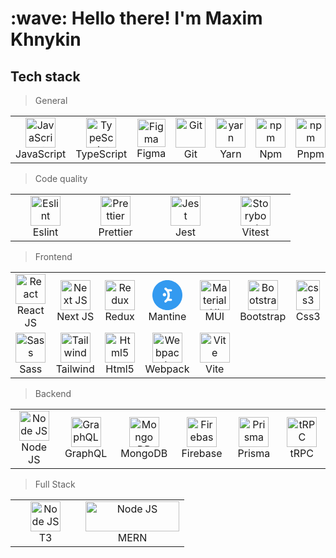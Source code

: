 <h1 align="left">:wave: Hello there! I'm Maxim Khnykin</h1>
<h2 align="left" id="debabin-stack">Tech stack</h2>

> General

<table width='100%'>
  <tr>
    <td align="center" width="96">
      <a href="#debabin-stack">
        <img src="https://upload.wikimedia.org/wikipedia/commons/thumb/9/99/Unofficial_JavaScript_logo_2.svg/1024px-Unofficial_JavaScript_logo_2.svg.png" width="48" height="48" alt="JavaScript" />
      </a>
      <br>JavaScript
    </td>
    <td align="center" width="96">
      <a href="#debabin-stack">
        <img src="https://upload.wikimedia.org/wikipedia/commons/thumb/4/4c/Typescript_logo_2020.svg/1200px-Typescript_logo_2020.svg.png" width="48" height="48" alt="TypeScript"         />
      </a>
      <br>TypeScript
    </td>
    <td align="center" width="96">
      <a href="#debabin-stack" >
        <img src="https://upload.wikimedia.org/wikipedia/commons/3/33/Figma-logo.svg" width="45" height="45" alt="Figma" />
      </a>
      <br>Figma
    </td>
    <td align="center" width="96">
      <a href="#debabin-stack" >
        <img src="https://upload.wikimedia.org/wikipedia/commons/thumb/3/3f/Git_icon.svg/1200px-Git_icon.svg.png" width="48" height="48" alt="Git" />
      </a>
      <br>Git
    </td>
    <td align="center" width="96"> 
      <a href="#debabin-stack" >
        <img src="https://brandeps.com/icon-download/Y/Yarn-icon-vector-03.svg" width="48" height="48" alt="yarn" />
      </a>
      <br>Yarn
    </td>
    <td align="center" width="96"> 
      <a href="#debabin-stack" >
        <img src="https://brandeps.com/icon-download/N/Npm-icon-vector-05.svg" width="48" height="48" alt="npm" />
      </a>
      <br>Npm
    </td>
 <td align="center" width="96"> 
      <a href="#debabin-stack" >
        <img src="https://d33wubrfki0l68.cloudfront.net/2f3acb83b7d2349f2194bc38c0f22f295908dc33/43f95/img/pnpm-no-name-with-frame.svg" width="48" height="48" alt="npm" />
      </a>
      <br>Pnpm
    </td>
    <td align="center" width="96"> 
      <a href="#debabin-stack" >
        <img src="https://cdn.worldvectorlogo.com/logos/docker.svg" width="48" height="48" alt="docker" />
      </a>
      <br>Docker
    </td>
  </tr> 
</table>

> Code quality

<table width='100%'>
  <tr>
     <td align="center" width="96">
      <a href="#debabin-stack">
        <img src="https://brandeps.com/icon-download/E/Eslint-icon-vector-02.svg" width="48" height="48" alt="Eslint" />
      </a>
      <br>Eslint
    </td>
    <td align="center" width="96">
      <a href="#debabin-stack">
        <img src="https://brandeps.com/icon-download/P/Prettier-icon-vector-02.svg" width="48" height="48" alt="Prettier" />
      </a>
      <br>Prettier
    </td>
    <td align="center" width="96"> 
      <a href="#debabin-stack" >
        <img src="https://brandeps.com/icon-download/J/Jest-icon-vector-02.svg" width="48" height="48" alt="Jest" />
      </a>
      <br>Jest
    </td>
    <td align="center" width="96"> 
      <a href="#debabin-stack" >
        <img src="https://vitest.dev/logo-shadow.svg" width="48" height="48" alt="Storybook" />
      </a>
      <br>Vitest
    </td>
  </tr> 
</table>

> Frontend

<table width='100%'>
  <tr>
    <td align="center" width="96">
      <a href="#debabin-stack">
        <img src="https://brandlogos.net/wp-content/uploads/2020/09/react-logo.png" width="48" height="48" alt="React" />
      </a>
      <br>React JS
    </td>
          <td align="center" width="96"> 
      <a href="#debabin-stack" >
        <img src="https://raw.githubusercontent.com/samfromaway/samfromaway/master/.github/images/nextjs.png" width="48" height="48" alt="Next JS" />
      </a>
      <br>Next JS
    </td>
      <td align="center" width="96"> 
      <a href="#debabin-stack" >
        <img src="https://cdn.worldvectorlogo.com/logos/redux.svg" width="48" height="48" alt="Redux" />
      </a>
      <br>Redux
    </td>
    <td align="center" width="96"> 
      <a href="#debabin-stack" >
<svg xmlns="http://www.w3.org/2000/svg" width="48" height="48" viewBox="0 0 48 48" fill="none">
<g clip-path="url(#clip0_1714_2)">
<path d="M48 24C48 10.7452 37.2549 0 24.0003 0C10.7451 0 0 10.7452 0 24C0 37.2545 10.7451 48 24 48C37.2549 48 48 37.2545 48 24Z" fill="#339AF0"/>
<path d="M19.5308 12.677C19.3158 12.9677 19.1916 13.3151 19.1739 13.6757C19.1562 14.0362 19.2458 14.394 19.4314 14.7042C19.5545 14.9092 19.7173 15.088 19.9103 15.2301C22.7057 17.3021 24.3107 20.4701 24.3107 23.9231C24.3107 27.3762 22.7057 30.5442 19.9103 32.6161C19.7175 32.7583 19.555 32.9371 19.432 33.1421C19.1824 33.5575 19.1085 34.0545 19.2266 34.5241C19.2849 34.7567 19.3882 34.9755 19.5308 35.1678C19.6732 35.3601 19.8525 35.5226 20.0582 35.6458C20.2639 35.769 20.4921 35.8505 20.7296 35.8856C20.9671 35.9208 21.2093 35.9089 21.4422 35.8505C21.675 35.7922 21.894 35.6887 22.0865 35.5459C22.9475 34.9074 23.7362 34.1777 24.4388 33.3697H29.6168C30.6249 33.3697 31.4443 32.5534 31.4443 31.5457C31.4443 30.538 30.6267 29.7217 29.6168 29.7217H26.7589C27.5577 27.8922 27.968 25.9181 27.9639 23.9234C27.9682 21.9285 27.558 19.9543 26.7592 18.1246H29.6185C30.6267 18.1246 31.4457 17.3086 31.4457 16.3006C31.4457 15.2928 30.6282 14.4768 29.6185 14.4768H24.4418C23.7388 13.6681 22.9496 12.9377 22.088 12.2986C21.8957 12.156 21.6771 12.0526 21.4445 11.9943C21.212 11.936 20.9701 11.924 20.7329 11.9591C20.253 12.0308 19.8213 12.289 19.5326 12.677H19.5308V12.677Z" fill="white"/>
<path fill-rule="evenodd" clip-rule="evenodd" d="M16.6456 23.379C16.6368 23.016 16.7004 22.6549 16.8326 22.3165C16.9643 21.979 17.1623 21.671 17.4149 21.4104C17.6664 21.1509 17.9678 20.9443 18.3011 20.8029C18.6335 20.662 18.991 20.5894 19.3523 20.5894C19.7136 20.5894 20.0712 20.662 20.4036 20.8029C20.737 20.9443 21.0385 21.1509 21.2901 21.4104C21.5427 21.671 21.7406 21.979 21.8723 22.3165C22.0044 22.6549 22.0678 23.016 22.0588 23.379C22.0424 24.0881 21.7501 24.7632 21.2433 25.2622C20.74 25.7577 20.0606 26.036 19.3525 26.0367C18.6441 26.0361 17.9645 25.7579 17.461 25.2622C16.9543 24.7632 16.662 24.0881 16.6456 23.379V23.379Z" fill="white"/>
</g>
<defs>
<clipPath id="clip0_1714_2">
<rect width="48" height="48" fill="white"/>
</clipPath>
</defs>
</svg>
      </a>
      <br>Mantine
    </td>
     <td align="center" width="96">
      <a href="#debabin-stack">
        <img src="https://media.zeemly.com/zeemly/product/material-ui.png" width="48" height="48" alt="Material UI" />
      </a>
      <br>MUI
    </td>
   <td align="center" width="96">
      <a href="#debabin-stack">
        <img src="https://cdn.worldvectorlogo.com/logos/bootstrap-4.svg" width="48" height="48" alt="Bootstrap" />
      </a>
      <br>Bootstrap
    </td>
     <td align="center" width="96"> 
      <a href="#debabin-stack" >
        <img src="https://upload.wikimedia.org/wikipedia/commons/thumb/d/d5/CSS3_logo_and_wordmark.svg/363px-CSS3_logo_and_wordmark.svg.png?20160530175649" width="38" height="48" alt="css3" />
      </a>
      <br>Css3
    </td>
  </tr> 
    <tr>
    <td align="center" width="96">
      <a href="#debabin-stack">
        <img src="https://upload.wikimedia.org/wikipedia/commons/thumb/9/96/Sass_Logo_Color.svg/512px-Sass_Logo_Color.svg.png?20150315202757" width="48" height="48" alt="Sass" />
      </a>
      <br>Sass
    </td>
   <td align="center" width="96">
      <a href="#debabin-stack">
        <img src="https://upload.wikimedia.org/wikipedia/commons/thumb/d/d5/Tailwind_CSS_Logo.svg/600px-Tailwind_CSS_Logo.svg.png?20211001194333" width="48" height="48" alt="Tailwind" />
      </a>
      <br>Tailwind
    </td>
    <td align="center" width="96">
      <a href="#debabin-stack">
        <img src="https://upload.wikimedia.org/wikipedia/commons/thumb/6/61/HTML5_logo_and_wordmark.svg/512px-HTML5_logo_and_wordmark.svg.png?20170517184425" width="48" height="48" alt="Html5" />
      </a>
      <br>Html5
    </td>
  <td align="center" width="96"> 
      <a href="#debabin-stack" >
        <img src="https://brandeps.com/icon-download/W/Webpack-icon-vector-02.svg" width="48" height="48" alt="Webpack" />
      </a>
      <br>Webpack
    </td>
    <td align="center" width="96"> 
      <a href="#debabin-stack" >
        <img src="https://vitejs.dev/logo.svg" width="48" height="48" alt="Vite" />
      </a>
      <br>Vite
    </td> 
  </tr>
</table>

> Backend

<table width='100%'>
  <tr>
    <td align="center" width="96"> 
      <a href="#debabin-stack" >
        <img src="https://brandeps.com/icon-download/N/Nodejs-icon-vector-02.svg" width="48" height="48" alt="Node JS" />
      </a>
      <br>Node JS
    </td>
    <td align="center" width="96">
      <a href="#debabin-stack" >
        <img src="https://upload.wikimedia.org/wikipedia/commons/thumb/1/17/GraphQL_Logo.svg/2048px-GraphQL_Logo.svg.png" width="48" height="48" alt="GraphQL" />
      </a>
      <br>GraphQL
    </td>
    <td align="center" width="96">
      <a href="#debabin-stack" >
        <img src="https://www.vectorlogo.zone/logos/mongodb/mongodb-icon.svg" width="48" height="48" alt="Mongo DB" />
      </a>
      <br>MongoDB
    </td>
     <td align="center" width="96"> 
      <a href="#debabin-stack" >
        <img src="https://brandeps.com/logo-download/F/Firebase-logo-vector-02.svg" width="48" height="48" alt="Firebase" />
      </a>
      <br>Firebase
    </td>
      <td align="center" width="96"> 
      <a href="#debabin-stack" >
        <img src="https://brandeps.com/icon-download/P/Prisma-icon-vector-01.svg" width="48" height="48" alt="Prisma" />
      </a>
      <br>Prisma
    </td>
      <td align="center" width="96"> 
      <a href="#debabin-stack" >
        <img src="https://trpc.io/img/logo.svg" width="48" height="48" alt="tRPC" />
      </a>
      <br>tRPC
    </td>
  </tr> 
</table>

> Full Stack

<table width='100%'>
  <tr>
    <td align="center" width="96"> 
      <a href="#debabin-stack" >
        <img src="https://beta.create.t3.gg/favicon.svg" width="48" height="48" alt="Node JS" />
      </a>
      <br>T3
    </td>
 <td align="center" width="96"> 
      <a href="#debabin-stack" >
        <img src="https://camo.githubusercontent.com/85cf7e1a8b85221e81ba91cbce29c917b91a7390bb3ca06aa31cfd1eadd7fe60/68747470733a2f2f7777772e337269746563686e6f6c6f676965732e636f6d2f77702d636f6e74656e742f75706c6f6164732f323031392f31312f4d45524e2d537461636b2d547261696e696e672d696e2d50756e652d65313537353032323432373234342e706e67" width="150" height="48" alt="Node JS" />
      </a>
      <br>MERN
    </td>
</table>